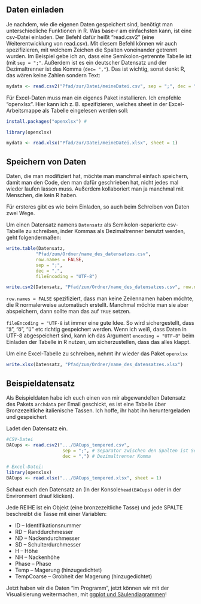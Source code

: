 ## Daten einladen

Je nachdem, wie die eigenen Daten gespeichert sind, benötigt man
unterschiedliche Funktionen in R. Was base-r am einfachsten kann, ist
eine csv-Datei einladen. Der Befehl dafür heißt “read.csv2” (eine
Weiterentwicklung von read.csv). Mit diesem Befehl können wir auch
spezifizieren, mit welchem Zeichen die Spalten voneinander getrennt
wurden. Im Beispiel gebe ich an, dass eine Semikolon-getrennte Tabelle
ist (mit `sep = ";"`. Außerdem ist es ein deutscher Datensatz und der
Dezimaltrenner ist das Komma (`dec= ","`). Das ist wichtig, sonst denkt
R, das wären keine Zahlen sondern Text:

``` r
mydata <- read.csv2("Pfad/zur/Datei/meineDatei.csv", sep = ";", dec = ",")
```

Für Excel-Daten muss man ein eigenes Paket installieren. Ich empfehle
“openxlsx”. Hier kann ich z. B. spezifizieren, welches sheet in der
Excel-Arbeitsmappe als Tabelle eingelesen werden soll:

``` r
install.packages("openxlsx") # 

library(openxlsx)

mydata <- read.xlsx("Pfad/zur/Datei/meineDatei.xlsx", sheet = 1)
```

## Speichern von Daten

Daten, die man modifiziert hat, möchte man manchmal einfach speichern,
damit man den Code, den man dafür geschrieben hat, nicht jedes mal
wieder laufen lassen muss. Außerdem kollaboriert man ja manchmal mit
Menschen, die kein R haben.

Für ersteres gibt es wie beim Einladen, so auch beim Schreiben von Daten
zwei Wege.

Um einen Datensatz namens `Datensatz` als Semikolon-separierte
csv-Tabelle zu schreiben, inder Kommas als Dezimaltrenner benutzt
werden, geht folgendermaßen:

``` r
write.table(Datensatz, 
           "Pfad/zum/Ordner/name_des_datensatzes.csv", 
           row.names = FALSE, 
           sep = ";",
           dec = ",",
           fileEncoding = "UTF-8")

write.csv2(Datensatz, "Pfad/zum/Ordner/name_des_datensatzes.csv", row.names = FALSE, sep = ",")
```

`row.names = FALSE` spezifiziert, dass man keine Zeilennamen haben
möchte, die R normalerweise automatisch erstellt. Manchmal möchte man
sie aber abspeichern, dann sollte man das auf `TRUE` setzen.

`fileEncoding = "UTF-8` ist immer eine gute Idee. So wird
sichergestellt, dass “ä”, “ö”, “ü” etc richtig gespeichert werden. Wenn
ich weiß, dass Daten in UTF-8 abgespeichert sind, kann ich das Argument
`encoding = "UTF-8"` beim Einladen der Tabelle in R nutzen, um
sicherzustellen, dass das alles klappt.

Um eine Excel-Tabelle zu schreiben, nehmt ihr wieder das Paket
`openxlsx`

``` r
write.xlsx(Datensatz, "Pfad/zum/Ordner/name_des_datensatzes.xlsx")
```

## Beispieldatensatz

Als Beispieldaten habe ich euch einen von mir abgewandelten Datensatz
des Pakets `archdata` per Email geschickt, es ist eine Tabelle über
Bronzezeitliche italienische Tassen. Ich hoffe, ihr habt ihn
heruntergeladen und gespeichert

Ladet den Datensatz ein.

``` r
#CSV-Datei
BACups <- read.csv2(".../BACups_tempered.csv", 
                     sep = ";", # Separator zwischen den Spalten ist Semikolon
                     dec = ",") # Dezimaltrenner Komma

# Excel-Datei:
library(openxlsx)
BACups <- read.xlsx(".../BACups_tempered.xlsx", sheet = 1)
```

Schaut euch den Datensatz an (In der Konsole`head(BACups)` oder in der
Environment drauf klicken).

Jede REIHE ist ein Objekt (eine bronzezeitliche Tasse) und jede SPALTE
beschreibt die Tasse mit einer Variablen:

-   ID – Identifikationsnummer
-   RD – Randdurchmesser
-   ND – Nackendurchmesser
-   SD – Schulterdurchmesser
-   H – Höhe
-   NH – Nackenhöhe
-   Phase – Phase
-   Temp – Magerung (hinzugedichtet)
-   TempCoarse – Grobheit der Magerung (hinzugedichtet)

Jetzt haben wir die Daten “im Programm”, jetzt können wir mit der
Visualisierung weitermachen, mit [ggplot und
Säulendiagrammen](https://github.com/SCSchmidt/lehre/blob/R-Kurs-Koblenz/analysis/paper/2h_Kurs_ggplot_S%C3%A4ulen.md)!
